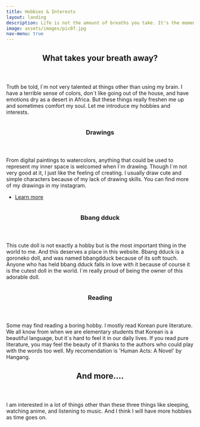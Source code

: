 ```yaml
---
title: Hobbies & Interests
layout: landing
description: Life is not the amount of breaths you take. It's the moments that take your breath away
image: assets/images/pic07.jpg
nav-menu: true
---
```


<!-- Main -->
<div id="main">

<!-- One -->
<section id="one">
	<div class="inner">
		<header class="major">
			<h2>What takes your breath away?</h2>
		</header>
		<p>Truth be told, I`m not very talented at things other than using my brain. I have a terrible sense of colors, don`t like going out of the house, and have emotions dry as a desert in Africa. But these things really freshen me up and sometimes comfort my soul. Let me introduce my hobbies and interests.</p>
	</div>
</section>

<!-- Two -->
<section id="two" class="spotlights">
	<section>
		<a href="generic.html" class="image">
			<img src="{% link assets/images/butterfly.jpg %}" alt="" data-position="center center" />
		</a>
		<div class="content">
			<div class="inner">
				<header class="major">
					<h3>Drawings</h3>
				</header>
				<p>From digital paintings to watercolors, anything that could be used to represent my inner space is welcomed when I`m drawing. Though I`m not very good at it, I just like the feeling of creating. I usually draw cute and simple characters because of my lack of drawing skills. You can find more of my drawings in my instagram. </p>
				<ul class="actions">
					<li><a href="https://www.instagram.com/hyeonjo_o_o_o/?hl=en" 
					class="button">Learn more</a></li>
				</ul>
			</div>
		</div>
	</section>
	<section>
		<a href="generic.html" class="image">
			<img src="{% link assets/images/bbangdduck2.jpg %}" alt="" data-position="top center" />
		</a>
		<div class="content">
			<div class="inner">
				<header class="major">
					<h3>Bbang dduck</h3>
				</header>
				<p>This cute doll is not exactly a hobby but is the most important thing in the world to me. And this deserves a place in this website. Bbang dduck is a goroneko doll, and was named bbangdduck because of its soft touch. Anyone who has held bbang dduck falls in love with it because of course it is the cutest doll in the world. I`m really proud of being the owner of this adorable doll. </p>
			</div>
		</div>
	</section>
	<section>
		<a href="generic.html" class="image">
			<img src="{% link assets/images/books.jpg %}" alt="" data-position="25% 25%" />
		</a>
		<div class="content">
			<div class="inner">
				<header class="major">
					<h3>Reading</h3>
				</header>
				<p>Some may find reading a boring hobby. I mostly read Korean pure literature. We all know from when we are elementary students that Korean is a beautiful language, but it`s hard to feel it in our daily lives. If you read pure literature, you may feel the beauty of it thanks to the authors who could play with the words too well. My recomendation is 'Human Acts: A Novel' by Hangang.</p>
			</div>
		</div>
	</section>
</section>

<!-- Three -->
<section id="three">
	<div class="inner">
		<header class="major">
			<h2>And more....</h2>
		</header>
		<p>I am interested in a lot of things other than these three things like sleeping, watching anime, and listening to music. And I think I will have more hobbies as time goes on. </p>
	</div>
</section>
</div>
